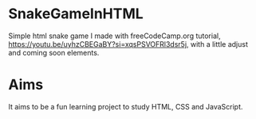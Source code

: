 # SnakeGameInHTML
 Simple html snake game I made with freeCodeCamp.org tutorial, https://youtu.be/uyhzCBEGaBY?si=xqsPSVOFRl3dsr5j, with a little adjust and coming soon elements.
 # Aims
 It aims to be a fun learning project to study HTML, CSS and JavaScript.